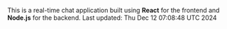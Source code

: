 This is a real-time chat application built using **React** for the frontend and **Node.js** for the backend.
Last updated: Thu Dec 12 07:08:48 UTC 2024
